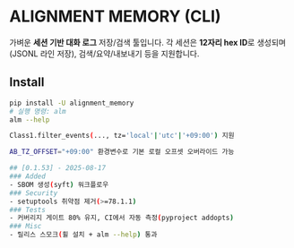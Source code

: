 ﻿# ALIGNMENT MEMORY (CLI)

가벼운 **세션 기반 대화 로그** 저장/검색 툴입니다. 각 세션은 **12자리 hex ID**로 생성되며(JSONL 라인 저장), 검색/요약/내보내기 등을 지원합니다.

## Install

```bash
pip install -U alignment_memory
# 실행 명령: alm
alm --help

Class1.filter_events(..., tz='local'|'utc'|'+09:00') 지원

AB_TZ_OFFSET="+09:00" 환경변수로 기본 로컬 오프셋 오버라이드 가능

## [0.1.53] - 2025-08-17
### Added
- SBOM 생성(syft) 워크플로우
### Security
- setuptools 취약점 제거(>=78.1.1)
### Tests
- 커버리지 게이트 80% 유지, CI에서 자동 측정(pyproject addopts)
### Misc
- 릴리스 스모크(휠 설치 + alm --help) 통과
